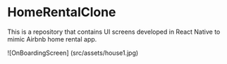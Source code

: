 # HomeRentalClone

This is a repository that contains UI screens developed in React Native to mimic Airbnb home rental app.

![OnBoardingScreen]
(src/assets/house1.jpg)
